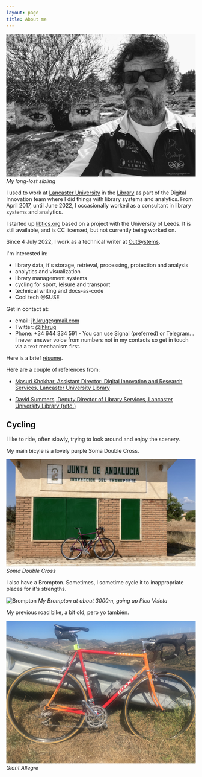 ```yaml
---
layout: page
title: About me
---
```


[![My long-lost sibling](/public/images/jhk.jpg "Mylong-lost sibling")](/public/images/jhk.jpg) *My long-lost sibling*

I used to work at [Lancaster University](http://www.lancaster.ac.uk) in the
[Library](http://lancaster.ac.uk/library) as part of the Digital Innovation
team where I did things with library systems and analytics. From April 2017,
until June 2022, I occasionally worked as a consultant in library systems and
analytics.

I started up [libtics.org](https://libtics.org) based on a project with the
University of Leeds. It is still available, and is CC licensed, but not
currently being worked on.

Since 4 July 2022, I work as a technical writer at
[OutSystems](https://outsystems.com).

I'm interested in:

* library data, it's storage, retrieval, processing, protection and
analysis
* analytics and visualization
* library management systems
* cycling for sport, leisure and transport
* technical writing and docs-as-code
* Cool tech @SUSE

Get in contact at:

* email: [jh.krug@gmail.com](mailto:jh.krug@gmail.com)
* Twitter: [@jhkrug](https://twitter.com/jhkrug)
* Phone: +34 644 334 591 - You can use Signal (preferred) or Telegram.
. I never answer voice from numbers not in my contacts so get in
touch via a text mechanism first.

Here is a brief [résumé](/public/john-krug-r.pdf).

Here are a couple of references from:

* [Masud Khokhar, Assistant Director: Digital
Innovation and Research Services, Lancaster University
Library](/public/references/MK-JK-ref.pdf)

* [David Summers, Deputy Director of Library Services, Lancaster
University Library (retd.)](/public/references/DS-JK-ref.pdf)


Cycling
-------

I like to ride, often slowly, trying to look around and enjoy the scenery.

My main bicyle is a lovely purple Soma Double Cross.

![Soma Double Cross](/public/images/sdc.jpg "Soma Double Cross")
*Soma Double Cross*

I also have a Brompton. Sometimes, I sometime cycle it to inappropriate places for it's strengths.

![Brompton](/public/images/brompton.jpg "My Brompton at about 3000m, going up Pico Veleta")
*My Brompton at about 3000m, going up Pico Veleta*

My previous road bike, a bit old, pero yo también.

![Giant Allegre](/public/images/allegre.jpg "Giant Allegre")
*Giant Allegre*
